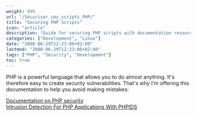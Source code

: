 ```yaml
---
weight: 999
url: "/Sécuriser_ses_scripts_PHP/"
title: "Securing PHP Scripts"
icon: "article"
description: "Guide for securing PHP scripts with documentation resources for better security practices."
categories: ["Development", "Linux"]
date: "2008-06-29T12:23:00+02:00"
lastmod: "2008-06-29T12:23:00+02:00"
tags: ["PHP", "Security", "Development"]
toc: true
---
```


PHP is a powerful language that allows you to do almost anything. It's therefore easy to create security vulnerabilities. That's why I'm offering this documentation to help you avoid making mistakes:

[Documentation on PHP security](/pdf/sec_scripts_php.pdf)  
[Intrusion Detection For PHP Applications With PHPIDS](/pdf/intrusion_detection_for_php_applications_with_phpids.pdf)
